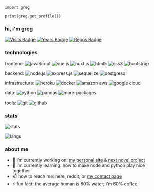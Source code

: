 `import greg`

`print(greg.get_profile())`

### hi, i'm greg

<!--

<p align="left"> <img src="https://komarev.com/ghpvc/?username=gms64" alt="gms64" /> </p>
-->

[![Visits Badge](https://badges.pufler.dev/visits/gms64/gms64)](https://badges.pufler.dev)
[![Years Badge](https://badges.pufler.dev/years/gms64)](https://badges.pufler.dev)
[![Repos Badge](https://badges.pufler.dev/repos/gms64)](https://badges.pufler.dev)

### technologies

frontend: 
![javaScript](https://img.shields.io/badge/-JavaScript-black?style=flat-square&logo=javascript)
![vue.js](https://img.shields.io/badge/-Vue-black?style=flat-square&logo=vue.js)
![nuxt.js](https://img.shields.io/badge/-Nuxt-black?style=flat-square&logo=nuxt.js)
![html5](https://img.shields.io/badge/-HTML5-black?style=flat-square&logo=html5&logoColor=white)
![css3](https://img.shields.io/badge/-CSS3-black?style=flat-square&logo=css3)
![bootstrap](https://img.shields.io/badge/-Bootstrap-black?style=flat-square&logo=bootstrap)

backend:
![node.js](https://img.shields.io/badge/-Nodejs-black?style=flat-square&logo=Node.js)
![express.js](https://img.shields.io/badge/-ExpressJs-black?style=flat-square)
![sequelize](https://img.shields.io/badge/-Nodejs-black?style=flat-square)
![postgresql](https://img.shields.io/badge/-PostgreSQL-black?style=flat-square&logo=postgresql)

infrastructure:
![heroku](https://img.shields.io/badge/-Heroku-black?style=flat-square&logo=heroku)
![docker](https://img.shields.io/badge/-Docker-black?style=flat-square&logo=docker)
![amazon aws](https://img.shields.io/badge/Amazon%20AWS-black?style=flat-square&logo=amazon-aws)
![google cloud](https://img.shields.io/badge/Google%20Cloud-black?style=flat-square&logo=google-cloud)

data:
![python](https://img.shields.io/badge/-Python-black?style=flat-square&logo=Python)
![pandas](https://img.shields.io/badge/-pandas-black?style=flat-square&logo=pandas)
![more-packages](https://img.shields.io/badge/-more%20packages-black?style=flat-square)


tools:
![git](https://img.shields.io/badge/-Git-black?style=flat-square&logo=git)
![github](https://img.shields.io/badge/-GitHub-black?style=flat-square&logo=github)

### stats

![stats](https://github-readme-stats.vercel.app/api?username=gms64&count_private=true&theme=dark&show_icons=true&include_all_commits=true)

![langs](https://github-readme-stats.vercel.app/api/top-langs/?username=gms64&theme=dark)

### about me

- 🔭 i’m currently working on: [my personal site](https://gregondata.com/) & [next novel project](https://nextnovelproject.com/)
- 🌱 i’m currently learning: how to make node and python play nice together
- 📫 how to reach me: here, reddit, or [my contact page](https://gregondata.com/contact)
- ⚡ fun fact: the average human is 60% water; i'm 60% coffee.


<!--
**gms64/gms64** is a ✨ _special_ ✨ repository because its `README.md` (this file) appears on your GitHub profile.

-->

